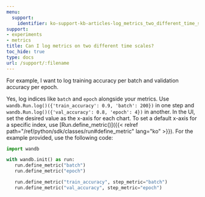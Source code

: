 ```yaml
---
menu:
  support:
    identifier: ko-support-kb-articles-log_metrics_two_different_time_scales_example_log_training
support:
- experiments
- metrics
title: Can I log metrics on two different time scales?
toc_hide: true
type: docs
url: /support/:filename
---
```


For example, I want to log training accuracy per batch and validation accuracy per epoch.

Yes, log indices like `batch` and `epoch` alongside your metrics. Use `wandb.Run.log()({'train_accuracy': 0.9, 'batch': 200})` in one step and `wandb.Run.log()({'val_accuracy': 0.8, 'epoch': 4})` in another. In the UI, set the desired value as the x-axis for each chart. To set a default x-axis for a specific index, use [Run.define_metric()]({{< relref path="/ref/python/sdk/classes/run#define_metric" lang="ko" >}}). For the example provided, use the following code:

```python
import wandb

with wandb.init() as run:
   run.define_metric("batch")
   run.define_metric("epoch")

   run.define_metric("train_accuracy", step_metric="batch")
   run.define_metric("val_accuracy", step_metric="epoch")
```
